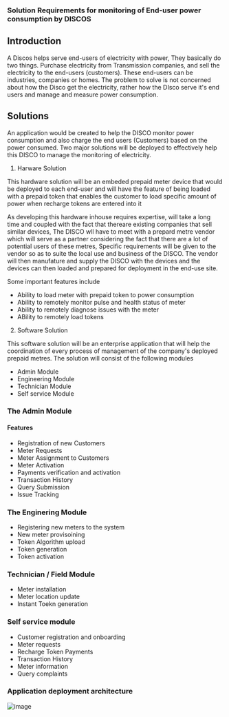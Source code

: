 ### Solution Requirements for monitoring of End-user power consumption by DISCOS


## Introduction

A Discos helps serve end-users of electricity with power, They basically do two things. Purchase electricity from Transmission companies, and sell the electricity to the end-users (customers). These end-users can be industries, companies or homes. The problem to solve is not concerned about how the Disco get the electricity, rather how the DIsco serve it's end users and manage and measure power consumption. 

## Solutions

An application would be created to help the DISCO monitor power consumption and also charge the end users (Customers) based on the power consumed.
Two major solutions will be deployed to effectively help this DISCO to manage the monitoring of electricity.

1. Harware Solution 

This hardware solution will be an embeded prepaid meter device that would be deployed to each end-user and will have the feature of being loaded with a prepaid token that enables the customer to load specific amount of power when recharge tokens are entered into it

As developing this hardware inhouse requires expertise, will take a long time and coupled with the fact that thereare existing companies that sell similar devices, The DISCO wll have to meet with a prepard metre vendor which will serve as a partner considering the fact that there are a lot of potential users of these metres, Specific requirements will be given to the vendor so as to suite the local use and business of the DISCO. The vendor will then manufature and supply the DISCO with the devices and the devices can then loaded and prepared for deployment in the end-use site.

Some important features include
  - Ability to load meter with prepaid token to power consumption
  - Ability to remotely monitor pulse and health status of meter
  - Ability to remotely diagnose issues with the meter
  - ABility to remotely load tokens



2. Software Solution

This software solution will be an enterprise application that will help the coordination of every process of management of the company's deployed prepaid metres. The solution will consist of the following modules

 - Admin Module 
 - Engineering Module
 - Technician Module
 - Self service Module


### The Admin Module

#### Features

- Registration of new Customers
- Meter Requests
- Meter Assignment to Customers
- Meter Activation
- Payments verification and activation
- Transaction History
- Query Submission
- Issue Tracking

### The Enginering Module

- Registering new meters to the system
- New meter provisoining
- Token Algorithm upload
- Token generation
- Token activation

### Technician / Field Module

- Meter installation
- Meter location update
- Instant Toekn generation


### Self service module

 - Customer registration and onboarding
 - Meter requests
 - Recharge Token Payments
 - Transaction History
 - Meter information 
 - Query complaints

### Application deployment architecture

![image](https://user-images.githubusercontent.com/7778212/125266562-d7335180-e2fd-11eb-98c5-2355e9a3bb27.png)



